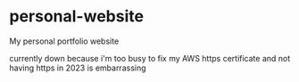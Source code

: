 # personal-website
My personal portfolio website 

currently down because i'm too busy to fix my AWS https certificate and not having https in 2023 is embarrassing
